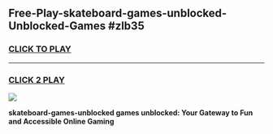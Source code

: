 
## Free-Play-skateboard-games-unblocked-Unblocked-Games #zlb35
<h3>
<a href="https://news.freeplayer.one?title=skateboard-games-unblocked&ref=8M">CLICK TO PLAY</a></h3>
<hr>

<h3>
<a href="https://news.freeplayer.one?title=skateboard-games-unblocked&ref=8M">CLICK 2 PLAY</a>
  
</h3>

<a href="https://news.freeplayer.one?title=skateboard-games-unblocked&ref=8M"><img src="https://clearcache.store/games.png"></a>


**skateboard-games-unblocked games unblocked: Your Gateway to Fun and Accessible Online Gaming**

